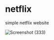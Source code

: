 # netflix
simple netflix website


![Screenshot (333)](https://user-images.githubusercontent.com/105596977/230735237-e7b40e95-f0a3-408b-9b3c-d5395a80f466.png)
